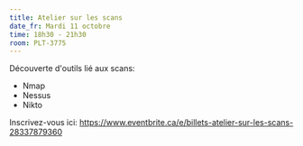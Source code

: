 ```yaml
---
title: Atelier sur les scans
date_fr: Mardi 11 octobre
time: 18h30 - 21h30
room: PLT-3775
---
```


Découverte d'outils lié aux scans:
- Nmap
- Nessus
- Nikto

Inscrivez-vous ici: <a target="_blank" href="https://www.eventbrite.ca/e/billets-atelier-sur-les-scans-28337879360">https://www.eventbrite.ca/e/billets-atelier-sur-les-scans-28337879360</a>
